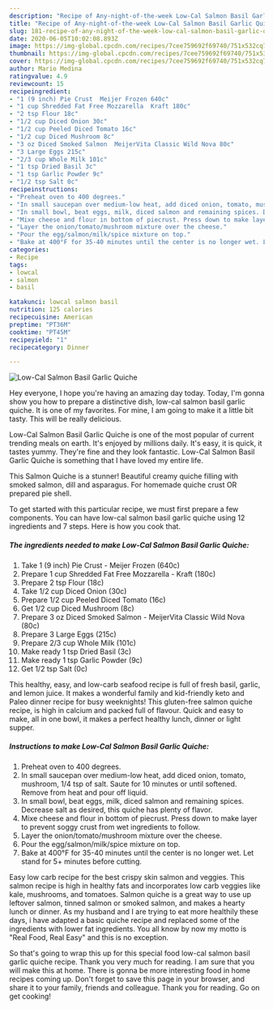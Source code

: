 ```yaml
---
description: "Recipe of Any-night-of-the-week Low-Cal Salmon Basil Garlic Quiche"
title: "Recipe of Any-night-of-the-week Low-Cal Salmon Basil Garlic Quiche"
slug: 181-recipe-of-any-night-of-the-week-low-cal-salmon-basil-garlic-quiche
date: 2020-06-05T10:02:08.893Z
image: https://img-global.cpcdn.com/recipes/7cee759692f69740/751x532cq70/low-cal-salmon-basil-garlic-quiche-recipe-main-photo.jpg
thumbnail: https://img-global.cpcdn.com/recipes/7cee759692f69740/751x532cq70/low-cal-salmon-basil-garlic-quiche-recipe-main-photo.jpg
cover: https://img-global.cpcdn.com/recipes/7cee759692f69740/751x532cq70/low-cal-salmon-basil-garlic-quiche-recipe-main-photo.jpg
author: Mario Medina
ratingvalue: 4.9
reviewcount: 15
recipeingredient:
- "1 (9 inch) Pie Crust  Meijer Frozen 640c"
- "1 cup Shredded Fat Free Mozzarella  Kraft 180c"
- "2 tsp Flour 18c"
- "1/2 cup Diced Onion 30c"
- "1/2 cup Peeled Diced Tomato 16c"
- "1/2 cup Diced Mushroom 8c"
- "3 oz Diced Smoked Salmon  MeijerVita Classic Wild Nova 80c"
- "3 Large Eggs 215c"
- "2/3 cup Whole Milk 101c"
- "1 tsp Dried Basil 3c"
- "1 tsp Garlic Powder 9c"
- "1/2 tsp Salt 0c"
recipeinstructions:
- "Preheat oven to 400 degrees."
- "In small saucepan over medium-low heat, add diced onion, tomato, mushroom, 1/4 tsp of salt. Saute for 10 minutes or until softened. Remove from heat and pour off liquid."
- "In small bowl, beat eggs, milk, diced salmon and remaining spices. Decrease salt as desired, this quiche has plenty of flavor."
- "Mixe cheese and flour in bottom of piecrust. Press down to make layer to prevent soggy crust from wet ingredients to follow."
- "Layer the onion/tomato/mushroom mixture over the cheese."
- "Pour the egg/salmon/milk/spice mixture on top."
- "Bake at 400°F for 35-40 minutes until the center is no longer wet. Let stand for 5+ minutes before cutting."
categories:
- Recipe
tags:
- lowcal
- salmon
- basil

katakunci: lowcal salmon basil 
nutrition: 125 calories
recipecuisine: American
preptime: "PT36M"
cooktime: "PT45M"
recipeyield: "1"
recipecategory: Dinner

---
```



![Low-Cal Salmon Basil Garlic Quiche](https://img-global.cpcdn.com/recipes/7cee759692f69740/751x532cq70/low-cal-salmon-basil-garlic-quiche-recipe-main-photo.jpg)

Hey everyone, I hope you're having an amazing day today. Today, I'm gonna show you how to prepare a distinctive dish, low-cal salmon basil garlic quiche. It is one of my favorites. For mine, I am going to make it a little bit tasty. This will be really delicious.

Low-Cal Salmon Basil Garlic Quiche is one of the most popular of current trending meals on earth. It's enjoyed by millions daily. It's easy, it is quick, it tastes yummy. They're fine and they look fantastic. Low-Cal Salmon Basil Garlic Quiche is something that I have loved my entire life.

This Salmon Quiche is a stunner! Beautiful creamy quiche filling with smoked salmon, dill and asparagus. For homemade quiche crust OR prepared pie shell.


To get started with this particular recipe, we must first prepare a few components. You can have low-cal salmon basil garlic quiche using 12 ingredients and 7 steps. Here is how you cook that.

<!--inarticleads1-->

##### The ingredients needed to make Low-Cal Salmon Basil Garlic Quiche:

1. Take 1 (9 inch) Pie Crust - Meijer Frozen (640c)
1. Prepare 1 cup Shredded Fat Free Mozzarella - Kraft (180c)
1. Prepare 2 tsp Flour (18c)
1. Take 1/2 cup Diced Onion (30c)
1. Prepare 1/2 cup Peeled Diced Tomato (16c)
1. Get 1/2 cup Diced Mushroom (8c)
1. Prepare 3 oz Diced Smoked Salmon - MeijerVita Classic Wild Nova (80c)
1. Prepare 3 Large Eggs (215c)
1. Prepare 2/3 cup Whole Milk (101c)
1. Make ready 1 tsp Dried Basil (3c)
1. Make ready 1 tsp Garlic Powder (9c)
1. Get 1/2 tsp Salt (0c)


This healthy, easy, and low-carb seafood recipe is full of fresh basil, garlic, and lemon juice. It makes a wonderful family and kid-friendly keto and Paleo dinner recipe for busy weeknights! This gluten-free salmon quiche recipe, is high in calcium and packed full of flavour. Quick and easy to make, all in one bowl, it makes a perfect healthy lunch, dinner or light supper. 

<!--inarticleads2-->

##### Instructions to make Low-Cal Salmon Basil Garlic Quiche:

1. Preheat oven to 400 degrees.
1. In small saucepan over medium-low heat, add diced onion, tomato, mushroom, 1/4 tsp of salt. Saute for 10 minutes or until softened. Remove from heat and pour off liquid.
1. In small bowl, beat eggs, milk, diced salmon and remaining spices. Decrease salt as desired, this quiche has plenty of flavor.
1. Mixe cheese and flour in bottom of piecrust. Press down to make layer to prevent soggy crust from wet ingredients to follow.
1. Layer the onion/tomato/mushroom mixture over the cheese.
1. Pour the egg/salmon/milk/spice mixture on top.
1. Bake at 400°F for 35-40 minutes until the center is no longer wet. Let stand for 5+ minutes before cutting.


Easy low carb recipe for the best crispy skin salmon and veggies. This salmon recipe is high in healthy fats and incorporates low carb veggies like kale, mushrooms, and tomatoes. Salmon quiche is a great way to use up leftover salmon, tinned salmon or smoked salmon, and makes a hearty lunch or dinner. As my husband and I are trying to eat more healthily these days, i have adapted a basic quiche recipe and replaced some of the ingredients with lower fat ingredients. You all know by now my motto is &#34;Real Food, Real Easy&#34; and this is no exception. 

So that's going to wrap this up for this special food low-cal salmon basil garlic quiche recipe. Thank you very much for reading. I am sure that you will make this at home. There is gonna be more interesting food in home recipes coming up. Don't forget to save this page in your browser, and share it to your family, friends and colleague. Thank you for reading. Go on get cooking!
